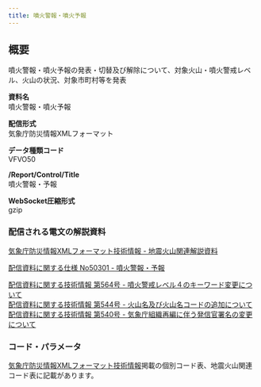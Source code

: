 ```yaml
---
title: 噴火警報・噴火予報
---
```


## 概要
噴火警報・噴火予報の発表・切替及び解除について、対象火山・噴火警戒レベル、火山の状況、対象市町村等を発表

**資料名** <br/>
 噴火警報・噴火予報
 
**配信形式** <br/>
 気象庁防災情報XMLフォーマット

**データ種類コード** <br/>
 VFVO50
 
**/Report/Control/Title** <br/>
 噴火警報・予報

**WebSocket圧縮形式** <br/>
 gzip

### 配信される電文の解説資料
[気象庁防災情報XMLフォーマット技術情報 - 地震火山関連解説資料](https://dmdata.jp/docs/jma/manual/0101-0185.pdf#page=161)
 
 
[配信資料に関する仕様 No50301 - 噴火警報・予報](https://www.data.jma.go.jp/suishin/shiyou/pdf/no50301)


[配信資料に関する技術情報 第564号 - 噴火警戒レベル４のキーワード変更について](https://dmdata.jp/docs/jma/technical/564.pdf) <br/>
[配信資料に関する技術情報 第544号 - 火山名及び火山名コードの追加について](https://dmdata.jp/docs/jma/technical/544.pdf) <br/>
[配信資料に関する技術情報 第540号 - 気象庁組織再編に伴う発信官署名の変更について](https://dmdata.jp/docs/jma/technical/540.pdf) 
 
### コード・パラメータ
[気象庁防災情報XMLフォーマット技術情報](http://xml.kishou.go.jp/tec_material.html)掲載の個別コード表、地震火山関連コード表に記載があります。
